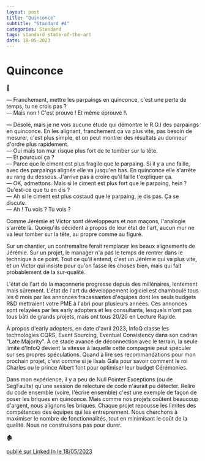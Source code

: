 ```yaml
---
layout: post
title: "Quinconce"
subtitle: "Standard #4"
categories: Standard
tags: standard state-of-the-art
date: 18-05-2023
---
```

# Quinconce


🧱

— Franchement, mettre les parpaings en quinconce, c'est une perte de temps, tu ne crois pas ?\
— Mais non ! C'est prouvé ! Et même éprouvé !\
<!--more-->
— Désolé, mais je ne vois aucune étude qui démontre le R.O.I des parpaings en quinconce. En les alignant, franchement ça va plus vite, pas besoin de mesurer, c'est plus simple, et on peut montrer des résultats au donneur d'ordre plus rapidement.\
— Oui mais ton mur risque plus fort de te tomber sur la tête.\
— Et pourquoi ça ?\
— Parce que le ciment est plus fragile que le parpaing. Si il y a une faille, avec des parpaings alignés elle va jusqu'en bas. En quinconce elle s'arrête au rang du dessous. J'arrive pas à croire qu'il faille t'expliquer ça.\
— OK, admettons. Mais si le ciment est plus fort que le parpaing, hein ? Qu'est-ce que tu en dis ?\
— Ah si le ciment est plus costaud que le parpaing, je dis pas. Ça se discute.\
— Ah ! Tu vois ? Tu vois ?

Comme Jérémie et Victor sont développeurs et non maçons, l'analogie s'arrête là. Quoiqu'ils décident à propos de leur état de l'art, aucun mur ne va leur tomber sur la tête, au propre comme au figuré.

Sur un chantier, un contremaître ferait remplacer les beaux alignements de Jérémie. Sur un projet, le manager n'a pas le temps de rentrer dans le technique à ce point. Tout ce qu'il entend, c'est un Jérémie qui va plus vite, et un Victor qui insiste pour qu'on fasse les choses bien, mais qui fait probablement de la sur-qualité.

L'état de l'art de la maçonnerie progresse depuis des millénaires, lentement mais sûrement. L'état de l'art du développement logiciel est chamboulé tous les 6 mois par les annonces fracassantes d'équipes dont les seuls budgets R&D mettraient votre PME à l'abri pour plusieurs années. Ces annonces sont relayées par les early adopters et les consultants, lesquels n'ont pas tous bâti de grands projets, mais ont tous 20/20 en Lecture Rapide.

À propos d'early adopters, en date d'avril 2023, InfoQ classe les technologies CQRS, Event Sourcing, Eventual Consistency dans son cadran "Late Majority". À ce stade avancé de déconnection avec le terrain, la seule limite d'InfoQ devient la vitesse à laquelle cette compagnie peut spéculer sur ses propres spéculations. Quand à lire ses recommandations pour mon prochain projet, c'est comme si je lisais Gala pour savoir comment le roi Charles ou le prince Albert font pour optimiser leur budget Cérémonies.

Dans mon expérience, il y a peu de Null Pointer Exceptions (ou de SegFaults) qu'une session de relecture de code n'aurait pu détecter. Relire du code ensemble (voire, l'écrire ensemble) c'est une exemple de façon de poser les briques en quinconce. Mais comme nos projets coûtent beaucoup d'argent, nous alignons les briques. Chaque projet repousse les limites des compétences des équipes qui les entreprennent. Nous cherchons à maximiser le nombre de fonctionnalités, tout en minimisant le coût de la qualité. Nous ne construisons pas pour durer.

🏚

[publié sur Linked In le 18/05/2023](https://www.linkedin.com/posts/christophe-thibaut-35b4657_etatdelart-ameliorationcontinue-activity-7065255620261638144-zjYz?utm_source=share&utm_medium=member_desktop)
